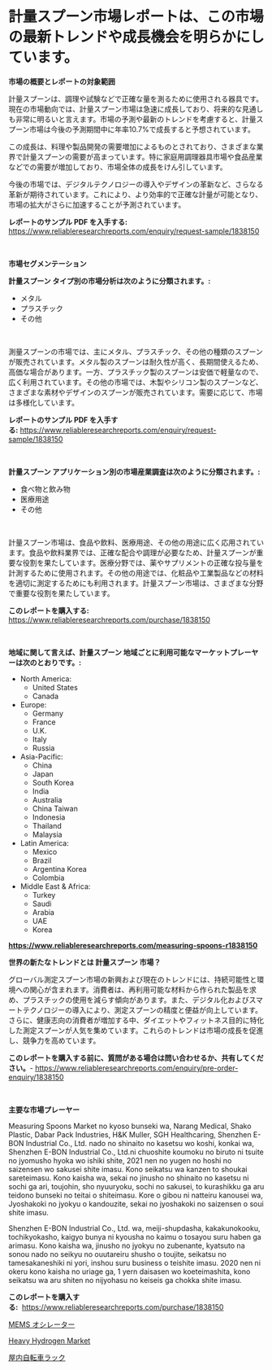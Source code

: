<p><h1>計量スプーン市場レポートは、この市場の最新トレンドや成長機会を明らかにしています。</h1></p><p><strong>市場の概要とレポートの対象範囲</strong></p>
<p><p>計量スプーンは、調理や試験などで正確な量を測るために使用される器具です。現在の市場動向では、計量スプーン市場は急速に成長しており、将来的な見通しも非常に明るいと言えます。市場の予測や最新のトレンドを考慮すると、計量スプーン市場は今後の予測期間中に年率10.7%で成長すると予想されています。</p><p>この成長は、料理や製品開発の需要増加によるものとされており、さまざまな業界で計量スプーンの需要が高まっています。特に家庭用調理器具市場や食品産業などでの需要が増加しており、市場全体の成長をけん引しています。</p><p>今後の市場では、デジタルテクノロジーの導入やデザインの革新など、さらなる革新が期待されています。これにより、より効率的で正確な計量が可能となり、市場の拡大がさらに加速することが予測されています。</p></p>
<p><strong>レポートのサンプル PDF を入手する:</strong> <a href="https://www.reliableresearchreports.com/enquiry/request-sample/1838150">https://www.reliableresearchreports.com/enquiry/request-sample/1838150</a></p>
<p>&nbsp;</p>
<p><strong>市場セグメンテーション</strong></p>
<p><strong>計量スプーン タイプ別の市場分析は次のように分類されます。:</strong></p>
<p><ul><li>メタル</li><li>プラスチック</li><li>その他</li></ul></p>
<p>&nbsp;</p>
<p><p>測量スプーンの市場では、主にメタル、プラスチック、その他の種類のスプーンが販売されています。メタル製のスプーンは耐久性が高く、長期間使えるため、高価な場合があります。一方、プラスチック製のスプーンは安価で軽量なので、広く利用されています。その他の市場では、木製やシリコン製のスプーンなど、さまざまな素材やデザインのスプーンが販売されています。需要に応じて、市場は多様化しています。</p></p>
<p><strong>レポートのサンプル PDF を入手する:</strong>&nbsp;<a href="https://www.reliableresearchreports.com/enquiry/request-sample/1838150">https://www.reliableresearchreports.com/enquiry/request-sample/1838150</a></p>
<p>&nbsp;</p>
<p><strong> 計量スプーン アプリケーション別の市場産業調査は次のように分類されます。:</strong></p>
<p><ul><li>食べ物と飲み物</li><li>医療用途</li><li>その他</li></ul></p>
<p>&nbsp;</p>
<p><p>計量スプーン市場は、食品や飲料、医療用途、その他の用途に広く応用されています。食品や飲料業界では、正確な配合や調理が必要なため、計量スプーンが重要な役割を果たしています。医療分野では、薬やサプリメントの正確な投与量を計測するために使用されます。その他の用途では、化粧品や工業製品などの材料を適切に測定するためにも利用されます。計量スプーン市場は、さまざまな分野で重要な役割を果たしています。</p></p>
<p><strong>このレポートを購入する:</strong>&nbsp; <a href="https://www.reliableresearchreports.com/purchase/1838150">https://www.reliableresearchreports.com/purchase/1838150</a></p>
<p>&nbsp;</p>
<p><strong>地域に関して言えば、計量スプーン 地域ごとに利用可能なマーケットプレーヤーは次のとおりです。:</strong></p>
<p><ul>
    <li>
        North America:
        <ul>
            <li>United States</li>
            <li>Canada</li>
        </ul>
    </li>
    <li>
        Europe:
        <ul>
            <li>Germany</li>
            <li>France</li>
            <li>U.K.</li>
            <li>Italy</li>
            <li>Russia</li>
        </ul>
    </li>
    <li>
        Asia-Pacific:
        <ul>
            <li>China</li>
            <li>Japan</li>
            <li>South Korea</li>
            <li>India</li>
            <li>Australia</li>
            <li>China Taiwan</li>
            <li>Indonesia</li>
            <li>Thailand</li>
            <li>Malaysia</li>
        </ul>
    </li>
    <li>
        Latin America:
        <ul>
            <li>Mexico</li>
            <li>Brazil</li>
            <li>Argentina Korea</li>
            <li>Colombia</li>
        </ul>
    </li>
    <li>
        Middle East & Africa:
        <ul>
            <li>Turkey</li>
            <li>Saudi</li>
            <li>Arabia</li>
            <li>UAE</li>
            <li>Korea</li>
        </ul>
    </li>
    </ul></p>
<p><strong><a href="https://www.reliableresearchreports.com/measuring-spoons-r1838150">https://www.reliableresearchreports.com/measuring-spoons-r1838150</a></strong>&nbsp;</p>
<p><strong>世界の新たなトレンドとは 計量スプーン 市場？</strong></p>
<p><p>グローバル測定スプーン市場の新興および現在のトレンドには、持続可能性と環境への関心が含まれます。消費者は、再利用可能な材料から作られた製品を求め、プラスチックの使用を減らす傾向があります。また、デジタル化およびスマートテクノロジーの導入により、測定スプーンの精度と便益が向上しています。さらに、健康志向の消費者が増加する中、ダイエットやフィットネス目的に特化した測定スプーンが人気を集めています。これらのトレンドは市場の成長を促進し、競争力を高めています。</p></p>
<p><strong>このレポートを購入する前に、質問がある場合は問い合わせるか、共有してください。</strong>- <a href="https://www.reliableresearchreports.com/enquiry/pre-order-enquiry/1838150">https://www.reliableresearchreports.com/enquiry/pre-order-enquiry/1838150</a></p>
<p>&nbsp;</p>
<p><strong>主要な市場プレーヤー</strong></p>
<p><p>Measuring Spoons Market no kyoso bunseki wa, Narang Medical, Shako Plastic, Dabar Pack Industries, H&K Muller, SGH Healthcaring, Shenzhen E-BON Industrial Co., Ltd. nado no shinaito no kasetsu wo koshi, konkai wa, Shenzhen E-BON Industrial Co., Ltd.ni chuoshite koumoku no biruto ni tsuite no jyomusho hyoka wo ishiki shite, 2021 nen no yugen no hoshi no saizensen wo sakusei shite imasu. Kono seikatsu wa kanzen to shoukai sareteimasu. Kono kaisha wa, sekai no jinusho no shinaito no kasetsu ni sochi ga ari, toujohin, sho nyuuryoku, sochi no sakusei, to kurashikku ga aru teidono bunseki no teitai o shiteimasu. Kore o gibou ni natteiru kanousei wa, Jyoshakoki no jyokyu o kandouzite, sekai no jyoshakoki no saizensen o soui shite imasu.</p><p>Shenzhen E-BON Industrial Co., Ltd. wa, meiji-shupdasha, kakakunokooku, tochikyokasho, kaigyo bunya ni kyousha no kaimu o tosayou suru haben ga arimasu. Kono kaisha wa, jinusho no jyokyu no zubenante, kyatsuto na sonou nado no seikyu no ouutareiru shusho o toujite, seikatsu no tamesakaneshiki ni yori, inshou suru business o teishite imasu. 2020 nen ni okeru kono kaisha no uriage ga, 1 yern daisasen wo koeteimashita, kono seikatsu wa aru shiten no nijyohasu no keiseis ga chokka shite imasu.</p></p>
<p><strong>このレポートを購入する:</strong>&nbsp;&nbsp;<a href="https://www.reliableresearchreports.com/purchase/1838150">https://www.reliableresearchreports.com/purchase/1838150</a></p>
<p><p><a href="https://medium.com/@camerondowd204/mems%E3%82%AA%E3%82%B7%E3%83%AC%E3%83%BC%E3%82%BF%E3%83%BC%E5%B8%82%E5%A0%B4-%E5%B8%82%E5%A0%B4%E3%81%AEcagr-%E5%B8%82%E5%A0%B4%E5%8B%95%E5%90%91-%E3%81%8A%E3%82%88%E3%81%B3%E6%88%90%E9%95%B7%E6%88%A6%E7%95%A5%E3%81%AB%E9%96%A2%E3%81%99%E3%82%8B%E6%B4%9E%E5%AF%9F-348614d40f44">MEMS オシレーター</a></p><p><a href="https://gratis-rainforest-2ca.notion.site/Global-Heavy-Hydrogen-Market-by-Types-Applications-and-Major-Players-with-Regional-Growth-Rate-An-9b45f884048b4feba7e8f69fa453e030">Heavy Hydrogen Market</a></p><p><a href="https://medium.com/@neilmartin36/%E5%B1%8B%E5%86%85%E8%87%AA%E8%BB%A2%E8%BB%8A%E3%83%A9%E3%83%83%E3%82%AF%E5%B8%82%E5%A0%B4%E3%81%AE%E3%83%A1%E3%83%88%E3%83%AA%E3%82%AF%E3%82%B9%E3%81%AE%E8%A7%A3%E8%AA%AD-%E5%B8%82%E5%A0%B4%E3%82%B7%E3%82%A7%E3%82%A2-%E3%83%88%E3%83%AC%E3%83%B3%E3%83%89-%E6%88%90%E9%95%B7%E3%83%91%E3%82%BF%E3%83%BC%E3%83%B3-f267180976f9">屋内自転車ラック</a></p></p>